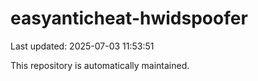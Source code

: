 # easyanticheat-hwidspoofer

Last updated: 2025-07-03 11:53:51

This repository is automatically maintained.
